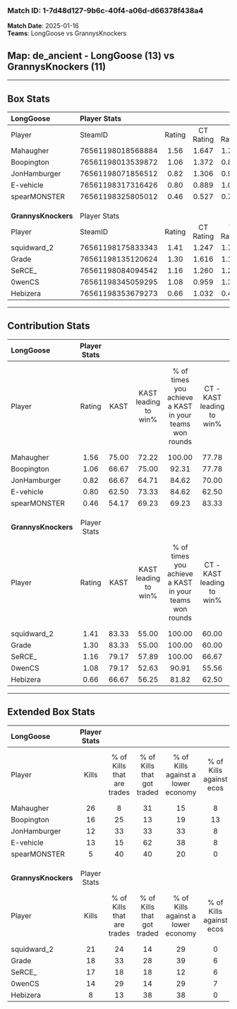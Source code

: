 ### Match ID: 1-7d48d127-9b6c-40f4-a06d-d66378f438a4  
**Match Date**: 2025-01-16  
**Teams**: LongGoose vs GrannysKnockers  

## **Map**: de_ancient - LongGoose (13) vs GrannysKnockers (11)  
---  

## Box Stats  

| **LongGoose**       | Player Stats      |        |           |          |       |       |       |         |        |      |     |
| :- | :- | :-: | :-: | :-: | :-: | :-: | :-: | :-: | :-: | :-: | :-: |
| Player              | SteamID           | Rating | CT Rating | T Rating | KAST  |  ADR  | Kills | Assists | Deaths | K/D  | HS% |
| Mahaugher           | 76561198018568884 |  1.56  |   1.647   |  1.707   | 75.00 | 118.0 |  26   |    8    |   18   | 1.44 | 61  |
| Boopington          | 76561198013539872 |  1.06  |   1.372   |  0.849   | 66.67 | 66.8  |  16   |    3    |   13   | 1.23 | 50  |
| JonHamburger        | 76561198071856512 |  0.82  |   1.306   |  0.918   | 66.67 | 68.3  |  12   |    4    |   18   | 0.67 | 66  |
| E-vehicle           | 76561198317316426 |  0.80  |   0.889   |  1.009   | 62.50 | 61.0  |  13   |    0    |   17   | 0.76 | 61  |
| spearMONSTER        | 76561198325805012 |  0.46  |   0.527   |  0.701   | 54.17 | 45.8  |   5   |    8    |   16   | 0.31 | 80  |
|                     |                   |        |           |          |       |       |       |         |        |      |     |
|                     |                   |        |           |          |       |       |       |         |        |      |     |
|                     |                   |        |           |          |       |       |       |         |        |      |     |
| **GrannysKnockers** | Player Stats      |        |           |          |       |       |       |         |        |      |     |
| Player              | SteamID           | Rating | CT Rating | T Rating | KAST  |  ADR  | Kills | Assists | Deaths | K/D  | HS% |
| squidward_2         | 76561198175833343 |  1.41  |   1.247   |  1.752   | 83.33 | 86.1  |  21   |    4    |   14   | 1.50 | 38  |
| Grade               | 76561198135120624 |  1.30  |   1.616   |  1.112   | 83.33 | 85.6  |  18   |    4    |   14   | 1.29 | 55  |
| SeRCE_              | 76561198084094542 |  1.16  |   1.260   |  1.278   | 79.17 | 71.5  |  17   |    8    |   16   | 1.06 | 64  |
| 0wenCS              | 76561198345059295 |  1.08  |   0.959   |  1.379   | 79.17 | 70.9  |  14   |    5    |   14   | 1.00 | 35  |
| Hebizera            | 76561198353679273 |  0.66  |   1.032   |  0.460   | 66.67 | 55.5  |   8   |   10    |   18   | 0.44 | 50  |
---  

## Contribution Stats  

| **LongGoose**       | Player Stats |       |                      |                                                        |                           |                                                             |                          |                                                            |
| :- | :-: | :-: | :-: | :-: | :-: | :-: | :-: | :-: |
| Player              |    Rating    | KAST  | KAST leading to win% | % of times you achieve a KAST in your teams won rounds | CT - KAST leading to win% | CT - % of times you achieve a KAST in your teams won rounds | T - KAST leading to win% | T - % of times you achieve a KAST in your teams won rounds |
| Mahaugher           |     1.56     | 75.00 |        72.22         |                         100.00                         |           77.78           |                           100.00                            |          66.67           |                           100.00                           |
| Boopington          |     1.06     | 66.67 |        75.00         |                         92.31                          |           77.78           |                           100.00                            |          71.43           |                           83.33                            |
| JonHamburger        |     0.82     | 66.67 |        64.71         |                         84.62                          |           70.00           |                           100.00                            |          57.14           |                           66.67                            |
| E-vehicle           |     0.80     | 62.50 |        73.33         |                         84.62                          |           62.50           |                            71.43                            |          85.71           |                           100.00                           |
| spearMONSTER        |     0.46     | 54.17 |        69.23         |                         69.23                          |           83.33           |                            71.43                            |          57.14           |                           66.67                            |
|                     |              |       |                      |                                                        |                           |                                                             |                          |                                                            |
|                     |              |       |                      |                                                        |                           |                                                             |                          |                                                            |
|                     |              |       |                      |                                                        |                           |                                                             |                          |                                                            |
| **GrannysKnockers** | Player Stats |       |                      |                                                        |                           |                                                             |                          |                                                            |
| Player              |    Rating    | KAST  | KAST leading to win% | % of times you achieve a KAST in your teams won rounds | CT - KAST leading to win% | CT - % of times you achieve a KAST in your teams won rounds | T - KAST leading to win% | T - % of times you achieve a KAST in your teams won rounds |
| squidward_2         |     1.41     | 83.33 |        55.00         |                         100.00                         |           60.00           |                           100.00                            |          50.00           |                           100.00                           |
| Grade               |     1.30     | 83.33 |        55.00         |                         100.00                         |           60.00           |                           100.00                            |          50.00           |                           100.00                           |
| SeRCE_              |     1.16     | 79.17 |        57.89         |                         100.00                         |           66.67           |                           100.00                            |          50.00           |                           100.00                           |
| 0wenCS              |     1.08     | 79.17 |        52.63         |                         90.91                          |           55.56           |                            83.33                            |          50.00           |                           100.00                           |
| Hebizera            |     0.66     | 66.67 |        56.25         |                         81.82                          |           62.50           |                            83.33                            |          50.00           |                           80.00                            |
---  

## Extended Box Stats  

| **LongGoose**       | Player Stats |                            |                            |                                    |                         |                              |                                 |        |                             |                                     |                          |                               |                            |
| :- | :-: | :-: | :-: | :-: | :-: | :-: | :-: | :-: | :-: | :-: | :-: | :-: | :-: |
| Player              |    Kills     | % of Kills that are trades | % of Kills that got traded | % of Kills against a lower economy | % of Kills against ecos | % of Kills that are flawless | % of Kills that are close duels | Deaths | % of Deaths that get traded | % of Deaths against a lower economy | % of Deaths against ecos | % of Deaths that are flawless | % of Deaths that are close |
| Mahaugher           |      26      |             8              |             31             |                 15                 |            8            |              54              |                4                |   18   |             33              |                 28                  |            11            |              72               |             11             |
| Boopington          |      16      |             25             |             13             |                 19                 |           13            |              75              |                0                |   13   |             15              |                 23                  |            8             |              69               |             0              |
| JonHamburger        |      12      |             33             |             33             |                 33                 |            8            |              67              |               17                |   18   |             28              |                 22                  |            11            |              78               |             0              |
| E-vehicle           |      13      |             15             |             62             |                 38                 |            8            |              85              |                0                |   17   |             18              |                 29                  |            12            |              59               |             6              |
| spearMONSTER        |      5       |             40             |             40             |                 20                 |            0            |             100              |                0                |   16   |             19              |                 25                  |            13            |              75               |             13             |
|                     |              |                            |                            |                                    |                         |                              |                                 |        |                             |                                     |                          |                               |                            |
|                     |              |                            |                            |                                    |                         |                              |                                 |        |                             |                                     |                          |                               |                            |
|                     |              |                            |                            |                                    |                         |                              |                                 |        |                             |                                     |                          |                               |                            |
| **GrannysKnockers** | Player Stats |                            |                            |                                    |                         |                              |                                 |        |                             |                                     |                          |                               |                            |
| Player              |    Kills     | % of Kills that are trades | % of Kills that got traded | % of Kills against a lower economy | % of Kills against ecos | % of Kills that are flawless | % of Kills that are close duels | Deaths | % of Deaths that get traded | % of Deaths against a lower economy | % of Deaths against ecos | % of Deaths that are flawless | % of Deaths that are close |
| squidward_2         |      21      |             24             |             14             |                 29                 |            0            |              62              |                5                |   14   |             29              |                 36                  |            7             |              79               |             7              |
| Grade               |      18      |             33             |             28             |                 39                 |            6            |              89              |                0                |   14   |             21              |                 29                  |            0             |              50               |             0              |
| SeRCE_              |      17      |             18             |             18             |                 12                 |            6            |              65              |                6                |   16   |             31              |                 25                  |            0             |              69               |             0              |
| 0wenCS              |      14      |             29             |             14             |                 29                 |            7            |              64              |               14                |   14   |             36              |                 36                  |            0             |              57               |             7              |
| Hebizera            |      8       |             13             |             38             |                 38                 |            0            |              63              |               13                |   18   |             22              |                 28                  |            6             |              61               |             6              |
